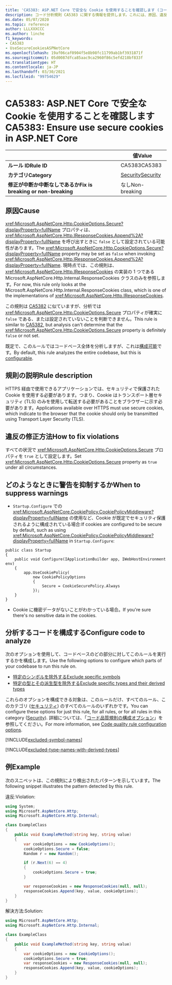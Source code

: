 ```yaml
---
title: 'CA5383: ASP.NET Core で安全な Cookie を使用することを確認します (コード分析)'
description: コード分析規則 CA5383 に関する情報を提供します。これには、原因、違反の修正方法、およびそれを抑制するタイミングなどが含まれます。
ms.date: 05/07/2020
ms.topic: reference
author: LLLXXXCCC
ms.author: linche
f1_keywords:
- CA5383
- UseSecureCookiesASPNetCore
ms.openlocfilehash: 19af06caf0904f5e8b98fc11799ab1bf3931871f
ms.sourcegitcommit: 05d0087dfca85aac9ca2960f86c5efd218bf833f
ms.translationtype: HT
ms.contentlocale: ja-JP
ms.lasthandoff: 03/30/2021
ms.locfileid: "99754629"
---
```

# <a name="ca5383-ensure-use-secure-cookies-in-aspnet-core"></a><span data-ttu-id="808fe-103">CA5383: ASP.NET Core で安全な Cookie を使用することを確認します</span><span class="sxs-lookup"><span data-stu-id="808fe-103">CA5383: Ensure use secure cookies in ASP.NET Core</span></span>

| | <span data-ttu-id="808fe-104">値</span><span class="sxs-lookup"><span data-stu-id="808fe-104">Value</span></span> |
|-|-|
| <span data-ttu-id="808fe-105">**ルール ID**</span><span class="sxs-lookup"><span data-stu-id="808fe-105">**Rule ID**</span></span> |<span data-ttu-id="808fe-106">CA5383</span><span class="sxs-lookup"><span data-stu-id="808fe-106">CA5383</span></span>|
| <span data-ttu-id="808fe-107">**カテゴリ**</span><span class="sxs-lookup"><span data-stu-id="808fe-107">**Category**</span></span> |[<span data-ttu-id="808fe-108">Security</span><span class="sxs-lookup"><span data-stu-id="808fe-108">Security</span></span>](security-warnings.md)|
| <span data-ttu-id="808fe-109">**修正が中断か中断なしであるか**</span><span class="sxs-lookup"><span data-stu-id="808fe-109">**Fix is breaking or non-breaking**</span></span> |<span data-ttu-id="808fe-110">なし</span><span class="sxs-lookup"><span data-stu-id="808fe-110">Non-breaking</span></span>|

## <a name="cause"></a><span data-ttu-id="808fe-111">原因</span><span class="sxs-lookup"><span data-stu-id="808fe-111">Cause</span></span>

<span data-ttu-id="808fe-112"><xref:Microsoft.AspNetCore.Http.CookieOptions.Secure?displayProperty=fullName> プロパティは、<xref:Microsoft.AspNetCore.Http.IResponseCookies.Append%2A?displayProperty=fullName> を呼び出すときに `false` として設定されている可能性があります。</span><span class="sxs-lookup"><span data-stu-id="808fe-112">The <xref:Microsoft.AspNetCore.Http.CookieOptions.Secure?displayProperty=fullName> property may be set as `false` when invoking <xref:Microsoft.AspNetCore.Http.IResponseCookies.Append%2A?displayProperty=fullName>.</span></span> <span data-ttu-id="808fe-113">現時点では、この規則は、<xref:Microsoft.AspNetCore.Http.IResponseCookies> の実装の 1 つである Microsoft.AspNetCore.Http.Internal.ResponseCookies クラスのみを参照します。</span><span class="sxs-lookup"><span data-stu-id="808fe-113">For now, this rule only looks at the Microsoft.AspNetCore.Http.Internal.ResponseCookies class, which is one of the implementations of <xref:Microsoft.AspNetCore.Http.IResponseCookies>.</span></span>

<span data-ttu-id="808fe-114">この規則は [CA5382](ca5382.md) に似ていますが、分析では <xref:Microsoft.AspNetCore.Http.CookieOptions.Secure> プロパティが確実に `false` である、または設定されていないことを判断できません。</span><span class="sxs-lookup"><span data-stu-id="808fe-114">This rule is similar to [CA5382](ca5382.md), but analysis can't determine that the <xref:Microsoft.AspNetCore.Http.CookieOptions.Secure> property is definitely `false` or not set.</span></span>

<span data-ttu-id="808fe-115">既定で、このルールではコードベース全体を分析しますが、これは[構成可能](#configure-code-to-analyze)です。</span><span class="sxs-lookup"><span data-stu-id="808fe-115">By default, this rule analyzes the entire codebase, but this is [configurable](#configure-code-to-analyze).</span></span>

## <a name="rule-description"></a><span data-ttu-id="808fe-116">規則の説明</span><span class="sxs-lookup"><span data-stu-id="808fe-116">Rule description</span></span>

<span data-ttu-id="808fe-117">HTTPS 経由で使用できるアプリケーションでは、セキュリティで保護された Cookie を使用する必要があります。つまり、Cookie はトランスポート層セキュリティ (TLS) のみを使用して転送する必要があることをブラウザーに示す必要があります。</span><span class="sxs-lookup"><span data-stu-id="808fe-117">Applications available over HTTPS must use secure cookies, which indicate to the browser that the cookie should only be transmitted using Transport Layer Security (TLS).</span></span>

## <a name="how-to-fix-violations"></a><span data-ttu-id="808fe-118">違反の修正方法</span><span class="sxs-lookup"><span data-stu-id="808fe-118">How to fix violations</span></span>

<span data-ttu-id="808fe-119">すべての状況で <xref:Microsoft.AspNetCore.Http.CookieOptions.Secure> プロパティを `true` として設定します。</span><span class="sxs-lookup"><span data-stu-id="808fe-119">Set <xref:Microsoft.AspNetCore.Http.CookieOptions.Secure> property as `true` under all circumstances.</span></span>

## <a name="when-to-suppress-warnings"></a><span data-ttu-id="808fe-120">どのようなときに警告を抑制するか</span><span class="sxs-lookup"><span data-stu-id="808fe-120">When to suppress warnings</span></span>

- <span data-ttu-id="808fe-121">`Startup.Configure` での <xref:Microsoft.AspNetCore.CookiePolicy.CookiePolicyMiddleware?displayProperty=fullName> の使用など、Cookie が既定でセキュリティ保護されるように構成されている場合:</span><span class="sxs-lookup"><span data-stu-id="808fe-121">If cookies are configured to be secure by default, such as using <xref:Microsoft.AspNetCore.CookiePolicy.CookiePolicyMiddleware?displayProperty=fullName> in `Startup.Configure`:</span></span>

```
public class Startup
{
    public void Configure(IApplicationBuilder app, IWebHostEnvironment env)
    {
        app.UseCookiePolicy(
            new CookiePolicyOptions
            {
                Secure = CookieSecurePolicy.Always
            });
    }
}
```

- <span data-ttu-id="808fe-122">Cookie に機密データがないことがわかっている場合。</span><span class="sxs-lookup"><span data-stu-id="808fe-122">If you're sure there's no sensitive data in the cookies.</span></span>

## <a name="configure-code-to-analyze"></a><span data-ttu-id="808fe-123">分析するコードを構成する</span><span class="sxs-lookup"><span data-stu-id="808fe-123">Configure code to analyze</span></span>

<span data-ttu-id="808fe-124">次のオプションを使用して、コードベースのどの部分に対してこのルールを実行するかを構成します。</span><span class="sxs-lookup"><span data-stu-id="808fe-124">Use the following options to configure which parts of your codebase to run this rule on.</span></span>

- [<span data-ttu-id="808fe-125">特定のシンボルを除外する</span><span class="sxs-lookup"><span data-stu-id="808fe-125">Exclude specific symbols</span></span>](#exclude-specific-symbols)
- [<span data-ttu-id="808fe-126">特定の型とその派生型を除外する</span><span class="sxs-lookup"><span data-stu-id="808fe-126">Exclude specific types and their derived types</span></span>](#exclude-specific-types-and-their-derived-types)

<span data-ttu-id="808fe-127">これらのオプションを構成できる対象は、このルールだけ、すべてのルール、このカテゴリ ([セキュリティ](security-warnings.md)) のすべてのルールのいずれかです。</span><span class="sxs-lookup"><span data-stu-id="808fe-127">You can configure these options for just this rule, for all rules, or for all rules in this category ([Security](security-warnings.md)).</span></span> <span data-ttu-id="808fe-128">詳細については、「[コード品質規則の構成オプション](../code-quality-rule-options.md)」を参照してください。</span><span class="sxs-lookup"><span data-stu-id="808fe-128">For more information, see [Code quality rule configuration options](../code-quality-rule-options.md).</span></span>

[!INCLUDE[excluded-symbol-names](~/includes/code-analysis/excluded-symbol-names.md)]

[!INCLUDE[excluded-type-names-with-derived-types](~/includes/code-analysis/excluded-type-names-with-derived-types.md)]

## <a name="example"></a><span data-ttu-id="808fe-129">例</span><span class="sxs-lookup"><span data-stu-id="808fe-129">Example</span></span>

<span data-ttu-id="808fe-130">次のスニペットは、この規則により検出されたパターンを示しています。</span><span class="sxs-lookup"><span data-stu-id="808fe-130">The following snippet illustrates the pattern detected by this rule.</span></span>

<span data-ttu-id="808fe-131">違反:</span><span class="sxs-lookup"><span data-stu-id="808fe-131">Violation:</span></span>

```csharp
using System;
using Microsoft.AspNetCore.Http;
using Microsoft.AspNetCore.Http.Internal;

class ExampleClass
{
    public void ExampleMethod(string key, string value)
    {
        var cookieOptions = new CookieOptions();
        cookieOptions.Secure = false;
        Random r = new Random();

        if (r.Next(6) == 4)
        {
            cookieOptions.Secure = true;
        }

        var responseCookies = new ResponseCookies(null, null);
        responseCookies.Append(key, value, cookieOptions);
    }
}
```

<span data-ttu-id="808fe-132">解決方法:</span><span class="sxs-lookup"><span data-stu-id="808fe-132">Solution:</span></span>

```csharp
using Microsoft.AspNetCore.Http;
using Microsoft.AspNetCore.Http.Internal;

class ExampleClass
{
    public void ExampleMethod(string key, string value)
    {
        var cookieOptions = new CookieOptions();
        cookieOptions.Secure = true;
        var responseCookies = new ResponseCookies(null, null);
        responseCookies.Append(key, value, cookieOptions);
    }
}
```
